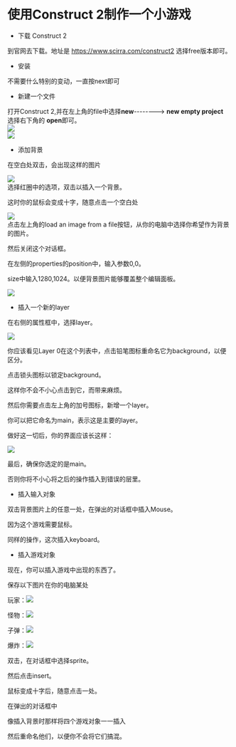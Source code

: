 # 使用Construct 2制作一个小游戏

* 下载 Construct 2

到官网去下载。地址是  https://www.scirra.com/construct2  选择free版本即可。

* 安装

不需要什么特别的变动，一直按next即可

* 新建一个文件

打开Construct 2,并在左上角的file中选择**new**--------> **new empty project**    
选择右下角的 **open**即可。     
![](https://www.scirra.com/images/articles/filenew.png)    
![](https://www.scirra.com/images/articles/newprojdialog65.png)

* 添加背景

在空白处双击，会出现这样的图片    

![](https://www.scirra.com/images/articles/insertobject.png)    
选择红圈中的选项，双击以插入一个背景。      

这时你的鼠标会变成十字，随意点击一个空白处   

![](https://www.scirra.com/images/articles/loadtexturefromfile.png)      
点击左上角的load an image from a file按钮，从你的电脑中选择你希望作为背景的图片。   

然后关闭这个对话框。     

在左侧的properties的position中，输入参数0,0。   

size中输入1280,1024。以便背景图片能够覆盖整个编辑面板。     

![](https://www.scirra.com/images/articles/tiledproperties.png)

* 插入一个新的layer

在右侧的属性框中，选择layer。    

![](https://www.scirra.com/images/articles/layerstab.png)     

你应该看见Layer 0在这个列表中，点击铅笔图标重命名它为background，以便区分。    

点击锁头图标以锁定background。    

这样你不会不小心点击到它，而带来麻烦。     

然后你需要点击左上角的加号图标，新增一个layer。       

你可以把它命名为main，表示这是主要的layer。    

做好这一切后，你的界面应该长这样：    

![](https://www.scirra.com/images/articles/layersbar.png)     

最后，确保你选定的是main。     

否则你将不小心将之后的操作插入到错误的层里。     

* 插入输入对象

双击背景图片上的任意一处，在弹出的对话框中插入Mouse。     

因为这个游戏需要鼠标。    

同样的操作，这次插入keyboard。     


* 插入游戏对象

现在，你可以插入游戏中出现的东西了。      

保存以下图片在你的电脑某处     

玩家：![](https://www.scirra.com/images/articles/player.png)       

怪物：![](https://www.scirra.com/images/articles/monster.png)    

子弹：![](https://www.scirra.com/images/articles/Bullet.png)      

爆炸：![](https://www.scirra.com/images/articles/explode.png)     

双击，在对话框中选择sprite。    

然后点击insert。     

鼠标变成十字后，随意点击一处。     

在弹出的对话框中    

像插入背景时那样将四个游戏对象一一插入    

然后重命名他们，以便你不会将它们搞混。    





